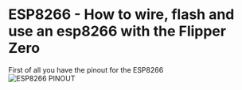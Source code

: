 # ESP8266 - How to wire, flash and use an esp8266 with the Flipper Zero
First of all you have the pinout for the ESP8266 <br>
![ESP8266 PINOUT](https://github.com/Dankof04/esp8266/blob/main/ESP8266-Pinout-NodeMCU.png)

